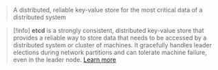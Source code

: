 > A distributed, reliable key-value store for the most critical data of a distributed system

> [!info]
**etcd** is a strongly consistent, distributed key-value store that provides a reliable way to store data that needs to be accessed by a distributed system or cluster of machines. It gracefully handles leader elections during network partitions and can tolerate machine failure, even in the leader node. [Learn more](https://etcd.io/docs/v3.5/)
